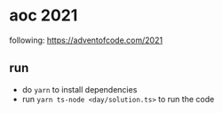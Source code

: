 # aoc 2021

following: https://adventofcode.com/2021

## run

- do `yarn` to install dependencies
- run `yarn ts-node <day/solution.ts>` to run the code
